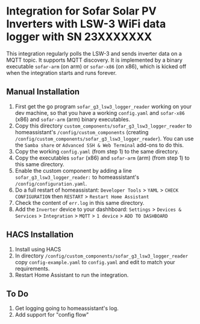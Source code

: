 # Integration for Sofar Solar PV Inverters with LSW-3 WiFi data logger with SN 23XXXXXXX

This integration regularly polls the LSW-3 and sends inverter data on a MQTT topic.
It supports MQTT discovery.
It is implemented by a binary executable `sofar-arm` (on arm) or `sofar-x86` (on x86), which is kicked off when the integration starts and runs forever. 

## Manual Installation

1. First get the go program `sofar_g3_lsw3_logger_reader` working on your dev machine, so that you have a working `config.yaml` and `sofar-x86` (x86) and `sofar-arm` (arm) binary executables.
2. Copy this directory `custom_components/sofar_g3_lsw3_logger_reader` to homeassistant's `/config/custom_components` 
(creating `/config/custom_components/sofar_g3_lsw3_logger_reader`). 
You can use the `Samba share` or `Advanced SSH & Web Terminal` add-ons to do this.
3. Copy the working `config.yaml` (from step 1) to the same directory.
4. Copy the executables `sofar` (x86) and `sofar-arm` (arm) (from step 1) to this same directory.
5. Enable the custom component by adding a line `sofar_g3_lsw3_logger_reader:` to homeassistant's `/config/configuration.yaml`.
6. Do a full restart of homeassistant: `Developer Tools` > `YAML` > `CHECK CONFIGURATION` then `RESTART` > `Restart Home Assistant`
7. Check the content of `err.log` in this same directory.
8. Add the `Inverter` device to your dashhboard: `Settings` > `Devices & Services` > `Integration` > `MQTT` > `1 device` > `ADD TO DASHBOARD`

## HACS Installation

1. Install using HACS
2. In directory `/config/custom_components/sofar_g3_lsw3_logger_reader` copy `config-example.yaml` to `config.yaml` and edit to match your requirements.
3. Restart Home Assistant to run the integration.

## To Do

1. Get logging going to homeassistant's log.
2. Add support for "config flow" 
